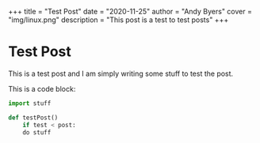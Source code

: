 +++
title = "Test Post"
date = "2020-11-25"
author = "Andy Byers"
cover = "img/linux.png"
description = "This post is a test to test posts"
+++

# Test Post

This is a test post and I am simply writing some stuff to test the post.

This is a code block:

```py
import stuff

def testPost()
    if test < post:
    do stuff
```
